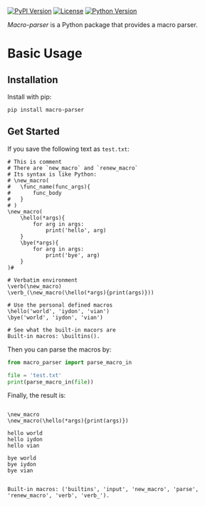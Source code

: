 [![PyPI Version](https://img.shields.io/pypi/v/macro-parser.svg)](https://pypi.org/project/macro-parser/)
[![License](https://img.shields.io/pypi/l/macro-parser.svg)](https://pypi.org/project/macro-parser/)
[![Python Version](https://img.shields.io/pypi/pyversions/macro-parser.svg)](https://pypi.org/project/macro-parser/)

*Macro-parser* is a Python package that provides a macro parser.

# Basic Usage
## Installation
Install with pip:
```shell
pip install macro-parser
```

## Get Started
If you save the following text as `test.txt`:
```
# This is comment
# There are `new_macro` and `renew_macro`
# Its syntax is like Python:
# \new_macro(
# 	\func_name(func_args){
# 		func_body
# 	}
# )
\new_macro(
	\hello(*args){
		for arg in args:
			print('hello', arg)
	}
	\bye(*args){
		for arg in args:
			print('bye', arg)
	}
)#

# Verbatim environment
\verb(\new_macro)
\verb_(\new_macro(\hello(*args){print(args)}))

# Use the personal defined macros
\hello('world', 'iydon', 'vian')
\bye('world', 'iydon', 'vian')

# See what the built-in macors are
Built-in macros: \builtins().
```

Then you can parse the macros by:
```Python
from macro_parser import parse_macro_in

file = 'test.txt'
print(parse_macro_in(file))
```

Finally, the result is:
```

\new_macro
\new_macro(\hello(*args){print(args)})

hello world
hello iydon
hello vian

bye world
bye iydon
bye vian


Built-in macros: ('builtins', 'input', 'new_macro', 'parse', 'renew_macro', 'verb', 'verb_').
```
